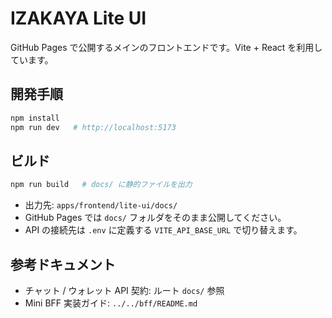 # IZAKAYA Lite UI

GitHub Pages で公開するメインのフロントエンドです。Vite + React を利用しています。

## 開発手順

```bash
npm install
npm run dev   # http://localhost:5173
```

## ビルド

```bash
npm run build   # docs/ に静的ファイルを出力
```

- 出力先: `apps/frontend/lite-ui/docs/`
- GitHub Pages では `docs/` フォルダをそのまま公開してください。
- API の接続先は `.env` に定義する `VITE_API_BASE_URL` で切り替えます。

## 参考ドキュメント

- チャット / ウォレット API 契約: ルート `docs/` 参照
- Mini BFF 実装ガイド: `../../bff/README.md`
